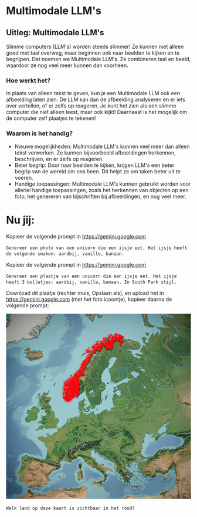 # Multimodale LLM's

## Uitleg: Multimodale LLM's
Slimme computers (LLM's) worden steeds slimmer! Ze kunnen niet alleen goed met taal overweg, maar beginnen ook naar beelden te kijken en te begrijpen. Dat noemen we Multimodale LLM's. Ze combineren taal en beeld, waardoor ze nog veel meer kunnen dan voorheen.

### Hoe werkt het?
In plaats van alleen tekst te geven, kun je een Multimodale LLM ook een afbeelding laten zien. De LLM kan dan de afbeelding analyseren en er iets over vertellen, of er zelfs op reageren. Je kunt het zien als een slimme computer die niet alleen leest, maar ook kijkt! Daarnaast is het mogelijk om de computer zelf plaatjes te tekenen!

### Waarom is het handig?
* Nieuwe mogelijkheden: Multimodale LLM's kunnen veel meer dan alleen tekst verwerken. Ze kunnen bijvoorbeeld afbeeldingen herkennen, beschrijven, en er zelfs op reageren.
* Beter begrip: Door naar beelden te kijken, krijgen LLM's een beter begrip van de wereld om ons heen. Dit helpt ze om taken beter uit te voeren.
* Handige toepassingen: Multimodale LLM's kunnen gebruikt worden voor allerlei handige toepassingen, zoals het herkennen van objecten op een foto, het genereren van bijschriften bij afbeeldingen, en nog veel meer.

# Nu jij:
Kopieer de volgende prompt in https://gemini.google.com

    Genereer een photo van een unicorn die een ijsje eet. Het ijsje heeft de volgende smaken: aardbij, vanille, banaan.

Kopieer de volgende prompt in https://gemini.google.com

    Genereer een plaatje van een unicorn die een ijsje eet. Het ijsje heeft 3 bolletjes: aardbij, vanille, banaan. In South Park stijl.

Download dit plaatje (rechter muis, Opslaan als), en upload het in https://gemini.google.com (met het foto icoontje), kopieer daarna de volgende prompt:

![Kaart](map.png)

    Welk land op deze kaart is zichtbaar in het rood?
